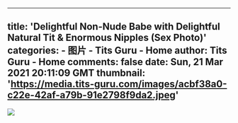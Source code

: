 
---
title: 'Delightful Non-Nude Babe with Delightful Natural Tit & Enormous Nipples (Sex Photo)'
categories: 
    - 图片
    - Tits Guru - Home
author: Tits Guru - Home
comments: false
date: Sun, 21 Mar 2021 20:11:09 GMT
thumbnail: 'https://media.tits-guru.com/images/acbf38a0-c22e-42af-a79b-91e2798f9da2.jpeg'
---

<div>   
<img src="https://media.tits-guru.com/images/acbf38a0-c22e-42af-a79b-91e2798f9da2.jpeg" referrerpolicy="no-referrer">  
</div>
            
